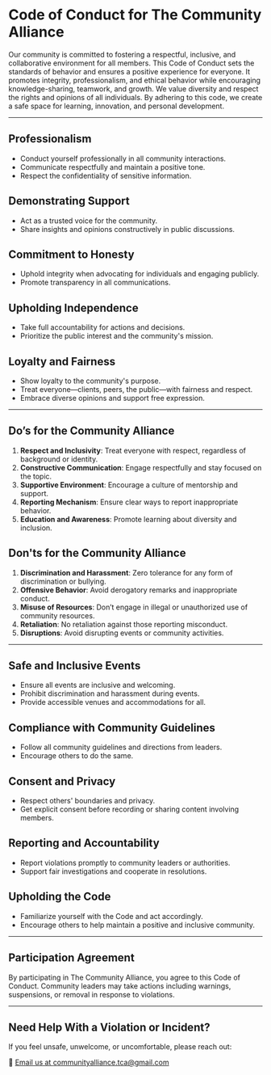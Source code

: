 # Code of Conduct for The Community Alliance

Our community is committed to fostering a respectful, inclusive, and collaborative environment for all members. This Code of Conduct sets the standards of behavior and ensures a positive experience for everyone. It promotes integrity, professionalism, and ethical behavior while encouraging knowledge-sharing, teamwork, and growth. We value diversity and respect the rights and opinions of all individuals. By adhering to this code, we create a safe space for learning, innovation, and personal development.

---

## Professionalism
- Conduct yourself professionally in all community interactions.
- Communicate respectfully and maintain a positive tone.
- Respect the confidentiality of sensitive information.

## Demonstrating Support
- Act as a trusted voice for the community.
- Share insights and opinions constructively in public discussions.

## Commitment to Honesty
- Uphold integrity when advocating for individuals and engaging publicly.
- Promote transparency in all communications.

## Upholding Independence
- Take full accountability for actions and decisions.
- Prioritize the public interest and the community's mission.

## Loyalty and Fairness
- Show loyalty to the community's purpose.
- Treat everyone—clients, peers, the public—with fairness and respect.
- Embrace diverse opinions and support free expression.

---

## Do’s for the Community Alliance
1. **Respect and Inclusivity**: Treat everyone with respect, regardless of background or identity.
2. **Constructive Communication**: Engage respectfully and stay focused on the topic.
3. **Supportive Environment**: Encourage a culture of mentorship and support.
4. **Reporting Mechanism**: Ensure clear ways to report inappropriate behavior.
5. **Education and Awareness**: Promote learning about diversity and inclusion.

## Don'ts for the Community Alliance
1. **Discrimination and Harassment**: Zero tolerance for any form of discrimination or bullying.
2. **Offensive Behavior**: Avoid derogatory remarks and inappropriate conduct.
3. **Misuse of Resources**: Don’t engage in illegal or unauthorized use of community resources.
4. **Retaliation**: No retaliation against those reporting misconduct.
5. **Disruptions**: Avoid disrupting events or community activities.

---

## Safe and Inclusive Events
- Ensure all events are inclusive and welcoming.
- Prohibit discrimination and harassment during events.
- Provide accessible venues and accommodations for all.

## Compliance with Community Guidelines
- Follow all community guidelines and directions from leaders.
- Encourage others to do the same.

## Consent and Privacy
- Respect others' boundaries and privacy.
- Get explicit consent before recording or sharing content involving members.

## Reporting and Accountability
- Report violations promptly to community leaders or authorities.
- Support fair investigations and cooperate in resolutions.

## Upholding the Code
- Familiarize yourself with the Code and act accordingly.
- Encourage others to help maintain a positive and inclusive community.

---

## Participation Agreement

By participating in The Community Alliance, you agree to this Code of Conduct. Community leaders may take actions including warnings, suspensions, or removal in response to violations.

---

## Need Help With a Violation or Incident?

If you feel unsafe, unwelcome, or uncomfortable, please reach out:

📧 [Email us at communityalliance.tca@gmail.com](mailto:communityalliance.tca@gmail.com)
